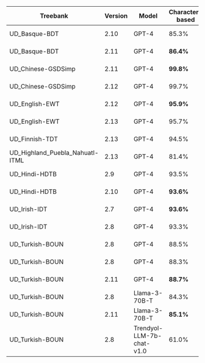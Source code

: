 | Treebank | Version | Model | Character-based | Token-based | Dependency-included | Sentence count | Date | Special TR |
| --- | --- | --- | --- | --- | --- | --- | --- | --- |
| UD_Basque-BDT | 2.10 | GPT-4 | 85.3% | 46.7% | Yes | 500 | 2024-04-12 | False |
| UD_Basque-BDT | 2.11 | GPT-4 | **86.4%** | **49.2%** | Yes | 500 | 2024-04-12 | False |
| UD_Chinese-GSDSimp | 2.11 | GPT-4 | **99.8%** | **97.7%** | Yes | 500 | 2024-04-12 | False |
| UD_Chinese-GSDSimp | 2.12 | GPT-4 | 99.7% | 96.3% | Yes | 500 | 2024-04-12 | False |
| UD_English-EWT | 2.12 | GPT-4 | **95.9%** | **83.4%** | Yes | 500 | 2024-04-12 | False |
| UD_English-EWT | 2.13 | GPT-4 | 95.7% | 82.6% | Yes | 500 | 2024-04-12 | False |
| UD_Finnish-TDT | 2.13 | GPT-4 | 94.5% | 76.3% | Yes | 500 | 2024-03-12 | False |
| UD_Highland_Puebla_Nahuatl-ITML | 2.13 | GPT-4 | 81.4% | 54.9% | Yes | 137 | 2024-04-12 | False |
| UD_Hindi-HDTB | 2.9 | GPT-4 | 93.5% | 68.7% | Yes | 500 | 2024-04-12 | False |
| UD_Hindi-HDTB | 2.10 | GPT-4 | **93.6%** | **70.2%** | Yes | 500 | 2024-04-12 | False |
| UD_Irish-IDT | 2.7 | GPT-4 | **93.6%** | **73.1%** | Yes | 500 | 2024-04-12 | False |
| UD_Irish-IDT | 2.8 | GPT-4 | 93.3% | 69.7% | Yes | 500 | 2024-04-12 | False |
| UD_Turkish-BOUN | 2.8 | GPT-4 | 88.5% | 62.1% | Yes | 165 | 2024-04-27 | True |
| UD_Turkish-BOUN | 2.8 | GPT-4 | 88.3% | 60.6% | Yes | 500 | 2024-04-11 | False |
| UD_Turkish-BOUN | 2.11 | GPT-4 | **88.7%** | **63.3%** | Yes | 500 | 2024-04-11 | False |
| UD_Turkish-BOUN | 2.8 | Llama-3-70B-T | 84.3% | 51.0% | Yes | 500 | 2024-04-19 | False |
| UD_Turkish-BOUN | 2.11 | Llama-3-70B-T | **85.1%** | **53.4%** | Yes | 500 | 2024-04-19 | False |
| UD_Turkish-BOUN | 2.8 | Trendyol-LLM-7b-chat-v1.0 | 61.0% | 21.8% | Yes | 500 | 2024-04-27 | False |
